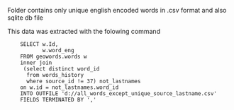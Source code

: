 Folder contains only unique english encoded words in .csv format and also sqlite db file

This data was extracted with the folowing command 

        SELECT w.Id,
               w.word_eng 
        FROM geowords.words w
        inner join
         (select distinct word_id 
          from words_history 
          where source_id != 37) not_lastnames
        on w.id = not_lastnames.word_id
        INTO OUTFILE 'd://all_words_except_unique_source_lastname.csv'
        FIELDS TERMINATED BY ','
